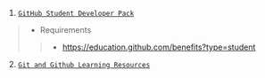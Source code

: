 1. [`GitHub Student Developer Pack`](https://education.github.com/pack)
> - Requirements
> > - https://education.github.com/benefits?type=student
2. [`Git and Github Learning Resources`](https://docs.github.com/en/get-started/quickstart/git-and-github-learning-resources)
